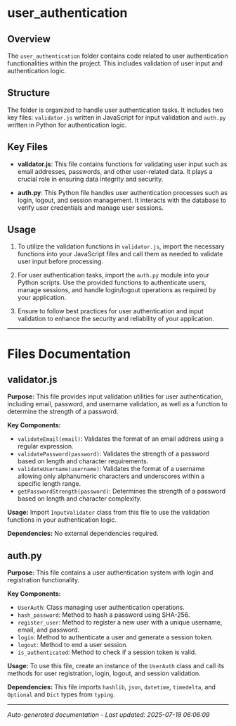 # user_authentication

## Overview
The `user_authentication` folder contains code related to user authentication functionalities within the project. This includes validation of user input and authentication logic.

## Structure
The folder is organized to handle user authentication tasks. It includes two key files: `validator.js` written in JavaScript for input validation and `auth.py` written in Python for authentication logic.

## Key Files
- **validator.js**: This file contains functions for validating user input such as email addresses, passwords, and other user-related data. It plays a crucial role in ensuring data integrity and security.
  
- **auth.py**: This Python file handles user authentication processes such as login, logout, and session management. It interacts with the database to verify user credentials and manage user sessions.

## Usage
1. To utilize the validation functions in `validator.js`, import the necessary functions into your JavaScript files and call them as needed to validate user input before processing.
   
2. For user authentication tasks, import the `auth.py` module into your Python scripts. Use the provided functions to authenticate users, manage sessions, and handle login/logout operations as required by your application.

3. Ensure to follow best practices for user authentication and input validation to enhance the security and reliability of your application.

---

# Files Documentation

## validator.js

**Purpose:** This file provides input validation utilities for user authentication, including email, password, and username validation, as well as a function to determine the strength of a password.

**Key Components:**
- `validateEmail(email)`: Validates the format of an email address using a regular expression.
- `validatePassword(password)`: Validates the strength of a password based on length and character requirements.
- `validateUsername(username)`: Validates the format of a username allowing only alphanumeric characters and underscores within a specific length range.
- `getPasswordStrength(password)`: Determines the strength of a password based on length and character complexity.

**Usage:** Import `InputValidator` class from this file to use the validation functions in your authentication logic.

**Dependencies:** No external dependencies required.

## auth.py

**Purpose:** This file contains a user authentication system with login and registration functionality.

**Key Components:**
- `UserAuth`: Class managing user authentication operations.
- `hash_password`: Method to hash a password using SHA-256.
- `register_user`: Method to register a new user with a unique username, email, and password.
- `login`: Method to authenticate a user and generate a session token.
- `logout`: Method to end a user session.
- `is_authenticated`: Method to check if a session token is valid.

**Usage:** To use this file, create an instance of the `UserAuth` class and call its methods for user registration, login, logout, and session validation.

**Dependencies:** This file imports `hashlib`, `json`, `datetime`, `timedelta`, and `Optional` and `Dict` types from `typing`.

---
*Auto-generated documentation - Last updated: 2025-07-18 06:06:09*
